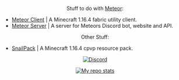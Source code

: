 <p align="center">
  Stuff to do with <a href="https://github.com/MeteorDevelopment">Meteor</a>: <br>
  <ul>
    <li><a href="https://github.com/MeteorDevelopment/meteor-client">Meteor Client</a> | A Minecraft 1.16.4 fabric utility client.</li>
    <li><a href="https://github.com/MeteorDevelopment/meteor-server">Meteor Server</a> | A server for Meteors Discord bot, website and API.</li>
  </ul>
</p>

<p align="center">
  Other Stuff:<br>
  <ul>
    <li><a href="https://github.com/seasnail8169/SnailPack">SnailPack</a> | A Minecraft 1.16.4 cpvp resource pack.</li>
  </ul>
</p>

<p align="center">
<a href="https://discord.com/invite/Pta3APY"><img alt="Discord" src="https://img.shields.io/badge/Discord-seasnail's shell-blue?style=flat-square&logo=discord" </a>
</p>

<p align="center">
<img alt="My repo stats" src="https://github-readme-stats.vercel.app/api?username=seasnail8169&show_icons=true&theme=radical">
</p>

